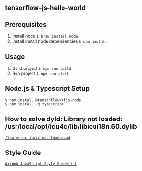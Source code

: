 ## tensorflow-js-hello-world

## Prerequisites

1. Install node
`$ brew install node`  
2. Install install node dependencies
`$ npm install` 

## Usage

1. Build project
`$ npm run build`  
2. Run project
`$ npm run start` 

## Node.js & Typescript Setup

`$ npm install @tensorflow/tfjs-node`  
`$ npm install -g typescript`

## How to solve dyld: Library not loaded: /usr/local/opt/icu4c/lib/libicui18n.60.dylib

[`flow-error-icu4c-not-loaded.md`](https://gist.github.com/berkedel/d1fc6d13651c16002f64653096d1fded)

## Style Guide

[`Airbnb JavaScript Style Guide() {`](https://github.com/airbnb/javascript)
